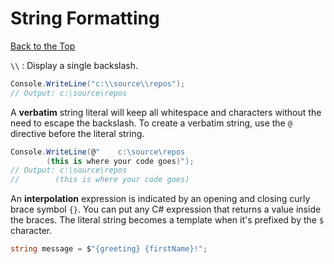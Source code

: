 # String Formatting

[Back to the Top](./contents.md)

`\\` : Display a single backslash.

```C#
Console.WriteLine("c:\\source\\repos");
// Output: c:\source\repos
```

A **verbatim** string literal will keep all whitespace and characters without the need to escape the backslash. To create a verbatim string, use the `@` directive before the literal string.

```C#
Console.WriteLine(@"    c:\source\repos
        (this is where your code goes)");
// Output: c:\source\repos
//        (this is where your code goes)
```

An **interpolation** expression is indicated by an opening and closing curly brace symbol `{}`. You can put any C# expression that returns a value inside the braces. The literal string becomes a template when it's prefixed by the `$` character.

```C#
string message = $"{greeting} {firstName}!";
```

